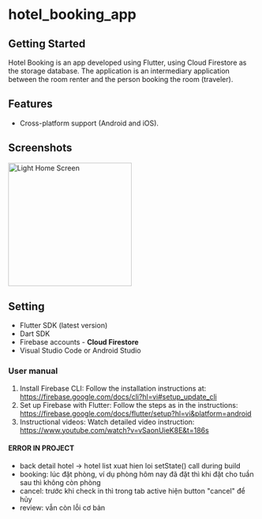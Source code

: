 # hotel_booking_app
## Getting Started

Hotel Booking is an app developed using Flutter, using Cloud Firestore as the storage database. The application is an intermediary application between the room renter and the person booking the room (traveler).

## Features
- Cross-platform support (Android and iOS).

## Screenshots
<p> 
<img src="" alt="Light Home Screen" width="250"/>
</p>

  
## Setting
- Flutter SDK (latest version)
- Dart SDK
- Firebase accounts - **Cloud Firestore**
- Visual Studio Code or Android Studio

### User manual
1. Install Firebase CLI:
Follow the installation instructions at: https://firebase.google.com/docs/cli?hl=vi#setup_update_cli
2. Set up Firebase with Flutter:
Follow the steps as in the instructions: https://firebase.google.com/docs/flutter/setup?hl=vi&platform=android
3. Instructional videos:
Watch detailed video instruction: https://www.youtube.com/watch?v=vSaonUieK8E&t=186s

#### ERROR IN PROJECT
- back detail hotel -> hotel list xuat hien loi setState() call during build
- booking: lúc đặt phòng, ví dụ phòng hôm nay đã đặt thì khi đặt cho tuần sau thì không còn phòng
- cancel: trước khi check in thì trong tab active hiện button "cancel" để hủy
- review: vẫn còn lỗi cơ bản

